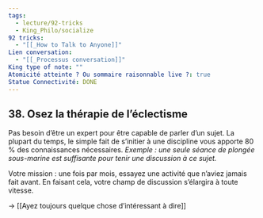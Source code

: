```yaml
---
tags:
  - lecture/92-tricks
  - King_Philo/socialize
92 tricks:
  - "[[_How to Talk to Anyone]]"
Lien conversation:
  - "[[_Processus conversation]]"
King type of note: ""
Atomicité atteinte ? Ou sommaire raisonnable live ?: true
Statue Connectivité: DONE
---
```



## 38. Osez la thérapie de l’éclectisme

Pas besoin d’être un expert pour être capable de parler d’un sujet. La plupart du temps, le simple fait de s’initier à une discipline vous apporte 80 % des connaissances nécessaires. 
*Exemple : une seule séance de plongée sous-marine est suffisante pour tenir une discussion à ce sujet.*

Votre mission : une fois par mois, essayez une activité que n’aviez jamais fait avant. En faisant cela, votre champ de discussion s’élargira à toute vitesse.

-> [[Ayez toujours quelque chose d’intéressant à dire]]